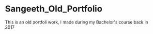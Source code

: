 # Sangeeth_Old_Portfolio

This is an old portfoli work, I made during my Bachelor's course back in 2017
